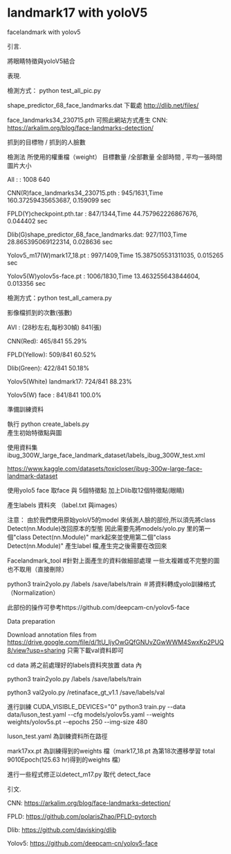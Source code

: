 # landmark17 with yoloV5

facelandmark with yolov5

引言.

將眼睛特徵與yoloV5結合

表現.

檢測方式：
python test_all_pic.py     

shape_predictor_68_face_landmarks.dat 下載處 http://dlib.net/files/

face_landmarks34_230715.pth  可照此網站方式產生 CNN: https://arkalim.org/blog/face-landmarks-detection/

抓到的目標物 / 抓到的人臉數

檢測法   所使用的權重檔（weight）				目標數量 /全部數量  		全部時間        ,            平均一張時間                圖片大小         

All : 					:		1008											      640

CNN(R)face_landmarks34_230715.pth   :		945/1631,Time      160.37259435653687,   	0.159099 sec				    

FPLD(Y)checkpoint.pth.tar  		:		847/1344,Time      44.757962226867676,	0.044402 sec				                    

Dlib(G)shape_predictor_68_face_landmarks.dat:	927/1103,Time      28.865395069122314,   	0.028636 sec				                    

Yolov5_m17(W)mark17_18.pt		:		997/1409,Time      15.387505531311035,    0.015265 sec				                    

Yolov5(W)yolov5s-face.pt		:		1006/1830,Time     13.463255643844604,	0.013356 sec				                    



檢測方式：python test_all_camera.py

影像檔抓到的次數(張數)

AVI  : (28秒左右,每秒30幀) 841(張)

CNN(Red):					465/841		55.29%					

FPLD(Yellow):				509/841		60.52%

Dlib(Green):				422/841		50.18%

Yolov5(White) landmark17:	      724/841		88.23%

Yolov5(W) face 		:		841/841		100.0%

準備訓練資料

執行
python create_labels.py  
產生初始特徵點與圖

使用資料集ibug_300W_large_face_landmark_dataset/labels_ibug_300W_test.xml

https://www.kaggle.com/datasets/toxicloser/ibug-300w-large-face-landmark-dataset

使用yolo5 face 取face 與 5個特徵點 加上Dlib取12個特徵點(眼睛)

產生labels 資料夾 （label.txt 與images）

注意： 由於我們使用原始yoloV5的model 來偵測人臉的部份,所以須先將class Detect(nn.Module)改回原本的型態
      因此需要先將models/yolo.py 里的第一個"class Detect(nn.Module)" mark起來並使用第二個"class Detect(nn.Module)"
      產生label 檔,產生完之後需要在改回來 

Facelandmark_tool        #針對上面產生的資料做細部處理
一些太複雜或不完整的圖也不取用（直接刪除）

python3 train2yolo.py /labels /save/labels/train   ＃將資料轉成yolo訓練格式（Normalization）

此部份的操作可參考https://github.com/deepcam-cn/yolov5-face

Data preparation

Download annotation files from 
https://drive.google.com/file/d/1tU_IjyOwGQfGNUvZGwWWM4SwxKp2PUQ8/view?usp=sharing
只需下載val資料即可

cd data
將之前處理好的labels資料夾放置 data 內

python3 train2yolo.py /labels /save/labels/train

python3 val2yolo.py  /retinaface_gt_v1.1 /save/labels/val

進行訓練
CUDA_VISIBLE_DEVICES="0" python3 train.py --data data/luson_test.yaml --cfg models/yolov5s.yaml --weights weights/yolov5s.pt --epochs 250 --img-size 480

luson_test.yaml   為訓練資料所在路徑

mark17xx.pt		  為訓練得到的weights 檔（mark17_18.pt  為第18次遷移學習 total 9010Epoch(125.63 hr)得到的weights 檔）

進行一些程式修正以detect_m17.py 取代 detect_face

引文.

CNN:		https://arkalim.org/blog/face-landmarks-detection/

FPLD:		https://github.com/polarisZhao/PFLD-pytorch

Dlib:		https://github.com/davisking/dlib

Yolov5:		https://github.com/deepcam-cn/yolov5-face


